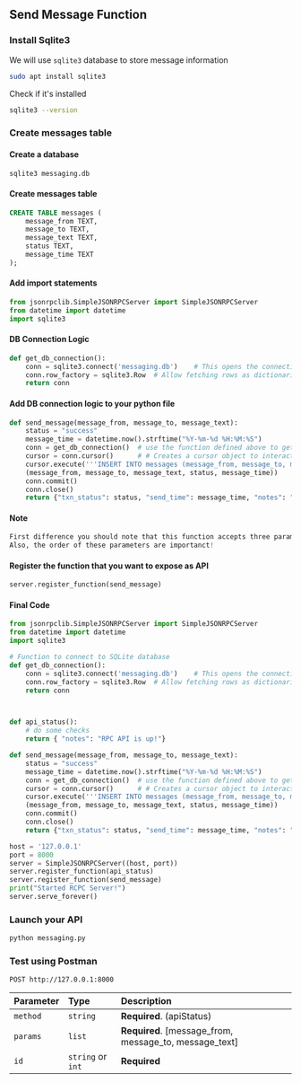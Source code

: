 ## Send Message Function

### Install Sqlite3
We will use `sqlite3` database to store message information
```bash
sudo apt install sqlite3
```

Check if it's installed
```bash
sqlite3 --version
```


### Create messages table
#### Create a database
```bash
sqlite3 messaging.db
```

#### Create messages table
```sql
CREATE TABLE messages (
    message_from TEXT,
    message_to TEXT,
    message_text TEXT,
    status TEXT,
    message_time TEXT
);
```

#### Add import statements
```python
from jsonrpclib.SimpleJSONRPCServer import SimpleJSONRPCServer
from datetime import datetime
import sqlite3
```

#### DB Connection Logic
```python
def get_db_connection():
    conn = sqlite3.connect('messaging.db')    # This opens the connection to the database.
    conn.row_factory = sqlite3.Row  # Allow fetching rows as dictionaries
    return conn
```


#### Add DB connection logic to your python file
```python
def send_message(message_from, message_to, message_text):
    status = "success"
    message_time = datetime.now().strftime("%Y-%m-%d %H:%M:%S")
    conn = get_db_connection()  # use the function defined above to get a connection to DB
    cursor = conn.cursor()      # # Creates a cursor object to interact with the database.
    cursor.execute('''INSERT INTO messages (message_from, message_to, message_text, status, message_time) VALUES (?, ?, ?,?, ?)''',
    (message_from, message_to, message_text, status, message_time))
    conn.commit()
    conn.close()
    return {"txn_status": status, "send_time": message_time, "notes": "message has been sent to " + message_to}
```

#### Note
```python
First difference you should note that this function accepts three parameters: `message_from`, `message_to` and `message_text`.
Also, the order of these parameters are importanct!
```

#### Register the function that you want to expose as API
```python
server.register_function(send_message)
```

#### Final Code
```python
from jsonrpclib.SimpleJSONRPCServer import SimpleJSONRPCServer
from datetime import datetime
import sqlite3

# Function to connect to SQLite database
def get_db_connection():
    conn = sqlite3.connect('messaging.db')    # This opens the connection to the database.
    conn.row_factory = sqlite3.Row  # Allow fetching rows as dictionaries
    return conn



def api_status():
    # do some checks
    return { "notes": "RPC API is up!"}

def send_message(message_from, message_to, message_text):
    status = "success"
    message_time = datetime.now().strftime("%Y-%m-%d %H:%M:%S")
    conn = get_db_connection()  # use the function defined above to get a connection to DB
    cursor = conn.cursor()      # # Creates a cursor object to interact with the database.
    cursor.execute('''INSERT INTO messages (message_from, message_to, message_text, status, message_time) VALUES (?, ?, ?,?, ?)''',
    (message_from, message_to, message_text, status, message_time))
    conn.commit()
    conn.close()
    return {"txn_status": status, "send_time": message_time, "notes": "message has been sent to " + message_to}

host = '127.0.0.1'
port = 8000
server = SimpleJSONRPCServer((host, port))
server.register_function(api_status)
server.register_function(send_message)
print("Started RCPC Server!")
server.serve_forever()
```

### Launch your API
```bash
python messaging.py
```

### Test using Postman
```http
POST http://127.0.0.1:8000
```

| Parameter | Type     | Description                |
| :-------- | :------- | :------------------------- |
| `method`  | `string` | **Required**. (apiStatus)   |
| `params`  | `list`   | **Required**. [message_from, message_to, message_text]  |
| `id    `  | `string` or `int` | **Required**      |
